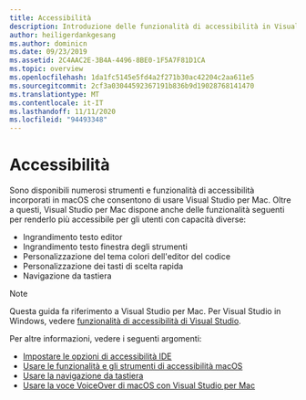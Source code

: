 ```yaml
---
title: Accessibilità
description: Introduzione delle funzionalità di accessibilità in Visual Studio per Mac e del modo in cui possono essere abilitate.
author: heiligerdankgesang
ms.author: dominicn
ms.date: 09/23/2019
ms.assetid: 2C4AAC2E-3B4A-4496-8BE0-1F5A7F81D1CA
ms.topic: overview
ms.openlocfilehash: 1da1fc5145e5fd4a2f271b30ac42204c2aa611e5
ms.sourcegitcommit: 2cf3a03044592367191b836b9d19028768141470
ms.translationtype: MT
ms.contentlocale: it-IT
ms.lasthandoff: 11/11/2020
ms.locfileid: "94493348"
---
```

# <a name="accessibility"></a>Accessibilità

Sono disponibili numerosi strumenti e funzionalità di accessibilità incorporati in macOS che consentono di usare Visual Studio per Mac.  Oltre a questi, Visual Studio per Mac dispone anche delle funzionalità seguenti per renderlo più accessibile per gli utenti con capacità diverse:

* Ingrandimento testo editor
* Ingrandimento testo finestra degli strumenti
* Personalizzazione del tema colori dell'editor del codice
* Personalizzazione dei tasti di scelta rapida
* Navigazione da tastiera

> [!NOTE]
> Questa guida fa riferimento a Visual Studio per Mac. Per Visual Studio in Windows, vedere [funzionalità di accessibilità di Visual Studio](/visualstudio/ide/reference/accessibility-features-of-visual-studio).

Per altre informazioni, vedere i seguenti argomenti:

* [Impostare le opzioni di accessibilità IDE](accessibility-ide-options.md)
* [Usare le funzionalità e gli strumenti di accessibilità macOS](accessibility-macos.md)
* [Usare la navigazione da tastiera](accessibility-keyboard.md)
* [Usare la voce VoiceOver di macOS con Visual Studio per Mac](accessibility-voiceover.md)